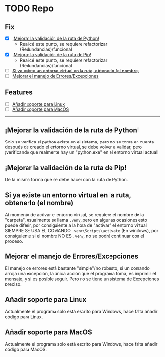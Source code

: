 # TODO Repo

## Fix

- [x] [¡Mejorar la validación de la ruta de Python!](#mejorar-la-validación-de-la-ruta-de-python)
  - Realicé este punto, se requiere refactorizar (Redundancias)/funcional
- [x] [¡Mejorar la validación de la ruta de Pip!](#mejorar-la-validación-de-la-ruta-de-pip)
  - Realicé este punto, se requiere refactorizar (Redundancias)/funcional
- [ ] [Si ya existe un entorno virtual en la ruta, obtenerlo (el nombre)](#si-ya-existe-un-entorno-virtual-en-la-ruta-obtenerlo-el-nombre)
- [ ] [Mejorar el manejo de Errores/Excepciones](#mejorar-el-manejo-de-erroresexcepciones)

## Features

- [ ] [Añadir soporte para Linux](#añadir-soporte-para-linux)
- [ ] [Añadir soporte para MacOS](#añadir-soporte-para-macos)

---

## ¡Mejorar la validación de la ruta de Python!

Solo se verifica si python existe en el sistema, pero no se toma en cuenta después de creado el entorno virtual, se debe volver a validar, pero ¡verificando que realmente hay un "python.exe" en el entorno virtual actual!

## ¡Mejorar la validación de la ruta de Pip!

De la misma forma que se debe hacer con la ruta de Python.

## Si ya existe un entorno virtual en la ruta, obtenerlo (el nombre)

Al momento de activar el entorno virtual, se requiere el nombre de la "carpeta", usualmente se llama `.venv`, pero en algunas ocasiones esto puede diferir, por consiguiente a la hora de "activar" el entorno virtual SIEMPRE SE USA EL COMANDO `.venv\Scripts\activate` (En windows), por consiguiente si el nombre NO ES `.venv`, no se podrá continuar con el proceso.

## Mejorar el manejo de Errores/Excepciones

El manejo de errores está bastante "simple"/no robusto, si un comando arroja una excepción, la única acción que el programa toma, es imprimir el mensaje, y si es posible seguir. Pero no se tiene un sistema de Excepciones preciso.

## Añadir soporte para Linux

Actualmente el programa solo está escrito para Windows, hace falta añadir código para Linux.

## Añadir soporte para MacOS

Actualmente el programa solo está escrito para Windows, hace falta añadir código para MacOS.
